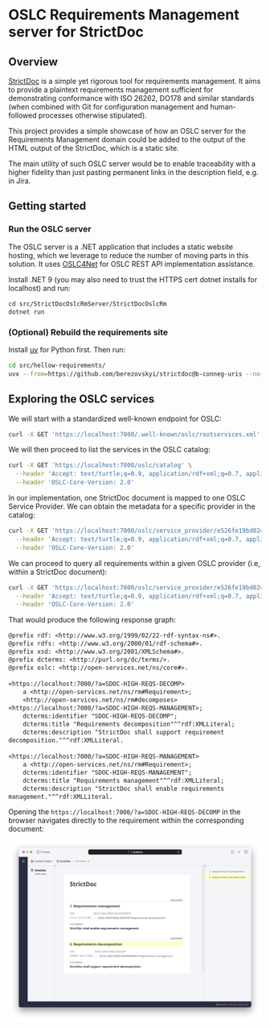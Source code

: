 # OSLC Requirements Management server for StrictDoc

## Overview

[StrictDoc](https://github.com/strictdoc-project/strictdoc) is a simple yet rigorous tool for requirements management. It aims to provide a plaintext requirements management sufficient for demonstrating conformance with ISO 26262, DO178 and similar standards (when combined with Git for configuration management and human-followed processes otherwise stipulated).

This project provides a simple showcase of how an OSLC server for the Requirements Management domain could be added to the output of the HTML output of the StrictDoc, which is a static site.

The main utility of such OSLC server would be to enable traceability with a higher fidelity than just pasting permanent links in the description field, e.g. in Jira.

## Getting started

### Run the OSLC server

The OSLC server is a .NET application that includes a static website hosting, which we leverage to reduce the number of moving parts in this solution. It uses [OSLC4Net](https://github.com/OSLC/oslc4net) for OSLC REST API implementation assistance.

Install .NET 9 (you may also need to trust the HTTPS cert dotnet installs for localhost) and run:

```
cd src/StrictDocOslcRmServer/StrictDocOslcRm
dotnet run
```

### (Optional) Rebuild the requirements site

Install [uv](https://docs.astral.sh/uv/) for Python first. Then run:

```sh
cd src/hellow-requirements/
uvx --from=https://github.com/berezovskyi/strictdoc@b-conneg-uris --no-cache strictdoc export --formats html,json hello.sdoc
```


## Exploring the OSLC services

We will start with a standardized well-known endpoint for OSLC:

```sh
curl -X GET 'https://localhost:7000/.well-known/oslc/rootservices.xml'
```

We will then proceed to list the services in the OSLC catalog:

```sh
curl -X GET 'https://localhost:7000/oslc/catalog' \
  --header 'Accept: text/turtle;q=0.9, application/rdf+xml;q=0.7, application/ld+json;q=0.5, application/n-triples;q=0.3' \
  --header 'OSLC-Core-Version: 2.0'
```

In our implementation, one StrictDoc document is mapped to one OSLC Service Provider. We can obtain the metadata for a specific provider in the catalog:

```sh
curl -X GET 'https://localhost:7000/oslc/service_provider/e526fe19bd024f2ea7c84b9bccaf1243' \
  --header 'Accept: text/turtle;q=0.9, application/rdf+xml;q=0.7, application/ld+json;q=0.5, application/n-triples;q=0.3' \
  --header 'OSLC-Core-Version: 2.0'
```

We can proceed to query all requirements within a given OSLC provider (i.e, within a StrictDoc document):

```sh
curl -X GET 'https://localhost:7000/oslc/service_provider/e526fe19bd024f2ea7c84b9bccaf1243/requirements' \
  --header 'Accept: text/turtle;q=0.9, application/rdf+xml;q=0.7, application/ld+json;q=0.5, application/n-triples;q=0.3' \
  --header 'OSLC-Core-Version: 2.0'
```

That would produce the following response graph:


```turtle
@prefix rdf: <http://www.w3.org/1999/02/22-rdf-syntax-ns#>.
@prefix rdfs: <http://www.w3.org/2000/01/rdf-schema#>.
@prefix xsd: <http://www.w3.org/2001/XMLSchema#>.
@prefix dcterms: <http://purl.org/dc/terms/>.
@prefix oslc: <http://open-services.net/ns/core#>.

<https://localhost:7000/?a=SDOC-HIGH-REQS-DECOMP> 
    a <http://open-services.net/ns/rm#Requirement>;
    <http://open-services.net/ns/rm#decomposes> <https://localhost:7000/?a=SDOC-HIGH-REQS-MANAGEMENT>;
    dcterms:identifier "SDOC-HIGH-REQS-DECOMP";
    dcterms:title "Requirements decomposition"^^rdf:XMLLiteral;
    dcterms:description "StrictDoc shall support requirement decomposition."^^rdf:XMLLiteral.

<https://localhost:7000/?a=SDOC-HIGH-REQS-MANAGEMENT> 
    a <http://open-services.net/ns/rm#Requirement>;
    dcterms:identifier "SDOC-HIGH-REQS-MANAGEMENT";
    dcterms:title "Requirements management"^^rdf:XMLLiteral;
    dcterms:description "StrictDoc shall enable requirements management."^^rdf:XMLLiteral.
```

Opening the `https://localhost:7000/?a=SDOC-HIGH-REQS-DECOMP` in the browser navigates directly to the requirement within the corresponding document:

![](./docs/static/req-2-open.png)
